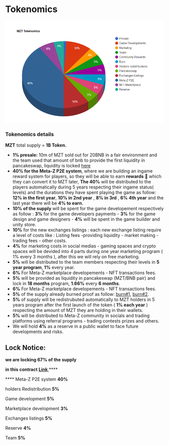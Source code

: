 # Tokenomics

![MZT total supply = 1B Token](<../.gitbook/assets/MZT tokenomics.PNG>)

### Tokenomics details

**MZT** total supply = **1B Token.**

* **1% presale:** 10m of MZT sold out for 20BNB in a fair environment and the team used that amount of bnb to provide the first liquidity in pancakeswap, liquidity is locked [here](https://deeplock.io/lock/0x571986D509D4F6f85858b5846151Dc572484B94e)
* **40% for the Meta-Z P2E system**, where we are building an ingame reward system for players, so they will be able to earn **rewards** :gem: which they can convert it to MZT later, **The 40%** will be distributed to the players automatically during 5 years respecting their ingame status( levels) and the durations they have spent playing the game as follow: **12% in the first year**, **10% in 2nd year** , **8% in 3rd** , **6% 4th year** and the last year there will be **4% to earn.**
* **10% of the supply** will be spent for the game developement respectively as follow : **3%** for the game developers payments - **3%** for the game design and game designers - **4%** will be spent in the game builder and unity store.
* **10%** for the new exchanges listings : each new exchange listing require a level of costs like : Listing fees -providing liquidity - market making - trading fees - other costs.
* **4%** for marketing costs in social medias - gaming spaces and crypto spaces will be devided into 4 parts during one year marketing program ( 1% every 3 months ), after this we will rely on free marketing.
* **5%** will be distributed to the team members respecting their levels in **5 year program**, **1%** every year.
* **6%** For Meta-Z marketplace developements - NFT transactions fees.
* **5%** will be provided as liquidity in pancakeswap (MZT/BNB pair) and lock in **18 months** program, **1.66%** every **6 months**.
* **6%** For Meta-Z marketplace developements - NFT transactions fees.
* **5%** of the supply already burned proof as follow: [burn#1](https://bscscan.com/tx/0x79246264cb787bc5c6500ff8fb11157230205778ae58ce59648908b6f4f6e50f), [burn#2](https://bscscan.com/tx/0x3eb4ce42ad57ceb88a7f86dc55e9387e58655197e8829ebf48b0c0efd5036390).
* **5%** of supply will be redistrubuted automatically to MZT holders in 5 years program after the first launch of the token ( **1% each year** ) respecting the amount of MZT they are holding in their wallets.
* **5%** will be distributed to Meta-Z community in socials and trading platforms using referral programs - trading contests prizes and others.
* We will hold **4%** as a reserve in a public wallet to face future developments and risks.

## Lock Notice:

**we are locking 67% of the supply**

**in this contract** [**Link** ](https://bscscan.com/token/0x5ef6b5abaa7e9b75fa4daebf0fc722f9aff12b40?a=0x202ae374d301af22a78df38d1cad3587ac7a6bcf)****

&#x20;**** Meta-Z P2E system **40%**

holders Redistribution **5%**

Game development **5%**

Marketplace development **3%**

Exchanges listings **5%**

Reserve **4%**

Team **5%**
